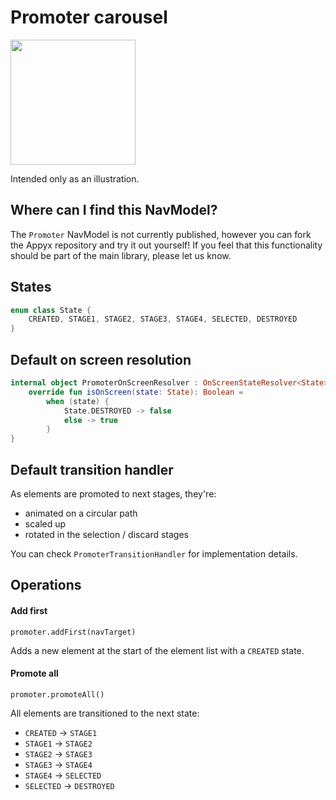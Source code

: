 # Promoter carousel

<img src="https://i.imgur.com/esLXh61.gif" width="200">

Intended only as an illustration.

## Where can I find this NavModel?

The `Promoter` NavModel is not currently published, however you can fork the Appyx repository and try it out yourself!
If you feel that this functionality should be part of the main library, please let us know.

## States

```kotlin
enum class State {
    CREATED, STAGE1, STAGE2, STAGE3, STAGE4, SELECTED, DESTROYED
}
```

## Default on screen resolution

```kotlin
internal object PromoterOnScreenResolver : OnScreenStateResolver<State> {
    override fun isOnScreen(state: State): Boolean =
        when (state) {
            State.DESTROYED -> false
            else -> true
        }
}

```

## Default transition handler

As elements are promoted to next stages, they're:

- animated on a circular path
- scaled up
- rotated in the selection / discard stages

You can check `PromoterTransitionHandler` for implementation details.


## Operations

#### Add first

`promoter.addFirst(navTarget)`

Adds a new element at the start of the element list with a `CREATED` state.


#### Promote all

`promoter.promoteAll()`

All elements are transitioned to the next state:

- `CREATED` -> `STAGE1`
- `STAGE1` -> `STAGE2`
- `STAGE2` -> `STAGE3`
- `STAGE3` -> `STAGE4`
- `STAGE4` -> `SELECTED`
- `SELECTED` -> `DESTROYED`

